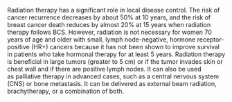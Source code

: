 Radiation therapy has a significant role in local disease control. The risk of cancer recurrence decreases by about 50% at 10 years, and the risk of breast cancer death reduces by almost 20% at 15 years when radiation therapy follows BCS. However, radiation is not necessary for women 70 years of age and older with small, lymph node-negative, hormone receptor-positive (HR+) cancers because it has not been shown to improve survival in patients who take hormonal therapy for at least 5 years. Radiation therapy is beneficial in large tumors (greater to 5 cm) or if the tumor invades skin or chest wall and if there are positive lymph nodes. It can also be used as palliative therapy in advanced cases, such as a central nervous system (CNS) or bone metastasis. It can be delivered as external beam radiation, brachytherapy, or a combination of both.